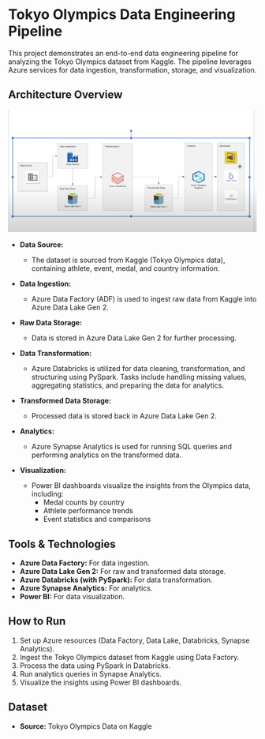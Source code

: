 # Tokyo Olympics Data Engineering Pipeline

This project demonstrates an end-to-end data engineering pipeline for analyzing the Tokyo Olympics dataset from Kaggle. The pipeline leverages Azure services for data ingestion, transformation, storage, and visualization.

## Architecture Overview

<img src="Architecture.png">

- **Data Source:**
  - The dataset is sourced from Kaggle (Tokyo Olympics data), containing athlete, event, medal, and country information.

- **Data Ingestion:**
  - Azure Data Factory (ADF) is used to ingest raw data from Kaggle into Azure Data Lake Gen 2.

- **Raw Data Storage:**
  - Data is stored in Azure Data Lake Gen 2 for further processing.

- **Data Transformation:**
  - Azure Databricks is utilized for data cleaning, transformation, and structuring using PySpark. Tasks include handling missing values, aggregating statistics, and preparing the data for analytics.

- **Transformed Data Storage:**
  - Processed data is stored back in Azure Data Lake Gen 2.

- **Analytics:**
  - Azure Synapse Analytics is used for running SQL queries and performing analytics on the transformed data.

- **Visualization:**
  - Power BI dashboards visualize the insights from the Olympics data, including:
    - Medal counts by country
    - Athlete performance trends
    - Event statistics and comparisons

## Tools & Technologies

- **Azure Data Factory:** For data ingestion.
- **Azure Data Lake Gen 2:** For raw and transformed data storage.
- **Azure Databricks (with PySpark):** For data transformation.
- **Azure Synapse Analytics:** For analytics.
- **Power BI:** For data visualization.

## How to Run

1. Set up Azure resources (Data Factory, Data Lake, Databricks, Synapse Analytics).
2. Ingest the Tokyo Olympics dataset from Kaggle using Data Factory.
3. Process the data using PySpark in Databricks.
4. Run analytics queries in Synapse Analytics.
5. Visualize the insights using Power BI dashboards.

## Dataset

- **Source:** Tokyo Olympics Data on Kaggle
